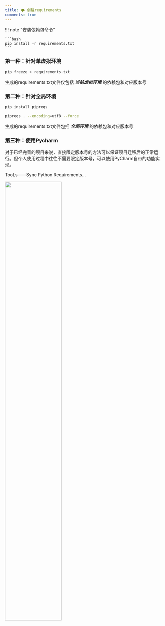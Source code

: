 ```yaml
---
title: 🌩️ 创建requirements
comments: true
---
```


!!! note "安装依赖包命令"

    ```bash
    pip install -r requirements.txt
    ```

### 第一种：针对单虚拟环境

```bash
pip freeze > requirements.txt
```

生成的requirements.txt文件仅包括 ***当前虚拟环境*** 的依赖包和对应版本号



### 第二种：针对全局环境

```bash
pip install pipreqs
```

```bash
pipreqs . --encoding=utf8 --force
```

生成的requirements.txt文件包括 ***全局环境*** 的依赖包和对应版本号



### 第三种：使用Pycharm

对于已经完善的项目来说，直接限定版本号的方法可以保证项目迁移后的正常运行。但个人使用过程中往往不需要限定版本号，可以使用PyCharm自带的功能实现。

TooLs——Sync Python Requirements...

<img src="https://my-gallery-1306340269.cos.ap-beijing.myqcloud.com/mastermao/image-20220506064334394.png" width=60% />
